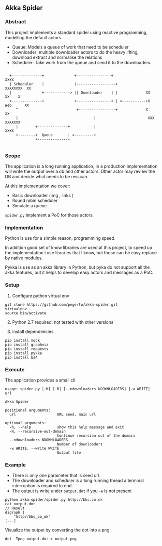 ## Akka Spider

### Abstract

This project implements a standard spider using reactive programming, modelling the default actors

- Queue: Models a queue of work that need to be scheduler
- Downloader: multiple downloader actors to do the heavy lifting, download extract and normalise the relations
- Scheduler: Take work from the queue and send it to the downloaders.

```

  +--------------+              +----------------+                       XXXX
  | Scheduler    |              |------------------+              XXXXXXXX  XX
  |              +------------> || Downloader    | |             XX    XX    X
  +--------------+              +----------------+ | <-----------+X Web      XX
     ^                           +-----------------+             X           XX
     |                                   |                        XXX  XXXXXXX
     |        +--------------+           |                          XXXX
     +--------+  Queue       | <---------+
              +--------------+


```

### Scope

The application is a long running application, in a production implementation will write the output over a db and
other actors. Other actor may review the DB and decide what needs to be resscan.

At this implementation we cover:

- Basic downloader (img , links )
- Round robin scheduler
- Simulate a queue

```spider.py``` implement a PoC for those actors.


### Implementation

Python is use for a simple reason, programming speed.

In addition good set of know libraries are used at this project, to speed up the implementation I use libraries that I know, but
those can be easy replace by native modules.

Pykka is use as an akka library in Python, but pyka do not support all the akka features, but it helps to develop easy actors and messages as a PoC.

### Setup


1. Configure python virtual env

```
git clone https://github.com/pegerto/akka-spider.git
virtualenv .
source bin/activate

```

2. Python 2.7 required, not tested with other versions

3. Install dependencies

```
pip install mock
pip install graphviz
pip install requests
pip install pykka
pip install bs4
```


### Execute

The application provides a small cli


```
usage: spider.py [-h] [-R] [--ndownloaders NDOWNLOADERS] [-w WRITE] url

Akka Spider

positional arguments:
  url                   URL seed, main url

optional arguments:
  -h, --help            show this help message and exit
  -R, --recursive-out-domain
                        Continue recursion out of the domain
  --ndownloaders NDOWNLOADERS
                        Number of downloaders
  -w WRITE, --write WRITE
                        Output file
```


### Example

* There is only one parameter that is seed url.
* The downloader and scheduler is a long running thread a terminal interruption is required to end.
* The output is write under ```output.dot``` if you ```-w``` is not present

```
python akka-spider/spider.py http://bbc.co.uk
cat output.dot
// Result
digraph {
	"http//bbc_co_uk"
[...]

```

Visualize the output by converting the dot into a png

```
dot -Tpng output.dot > output.png
```